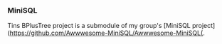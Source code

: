 ### MiniSQL
Tins BPlusTree project is a submodule of my group's [MiniSQL project](https://github.com/Awwwesome-MiniSQL/Awwwesome-MiniSQL(.
